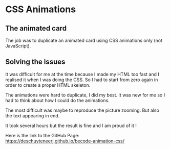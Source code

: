 # CSS Animations

## The animated card
The job was to duplicate an animated card using CSS animations only (not JavaScript).

## Solving the issues
It was difficult for me at the time because I made my HTML too fast and I realised it when I was doing the CSS. So I had to start from zero again in order to create a proper HTML skeleton.

The animations were hard to duplicate, I did my best. It was new for me so I had to think about how I could do the animations.

The most difficult was maybe to reproduce the picture zooming. But also the text appearing in end.

It took several hours but the result is fine and I am proud of it !

Here is the link to the GitHub Page: <https://deschuyteneerj.github.io/becode-animation-css/>